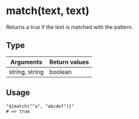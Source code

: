# match(text, text)

Returns a true if the text is matched with the pattern.

## Type

Arguments | Return values
---|---
string, string | boolean

## Usage

```hcl
"${match("^a", "abcdef")}"
# => true
```
